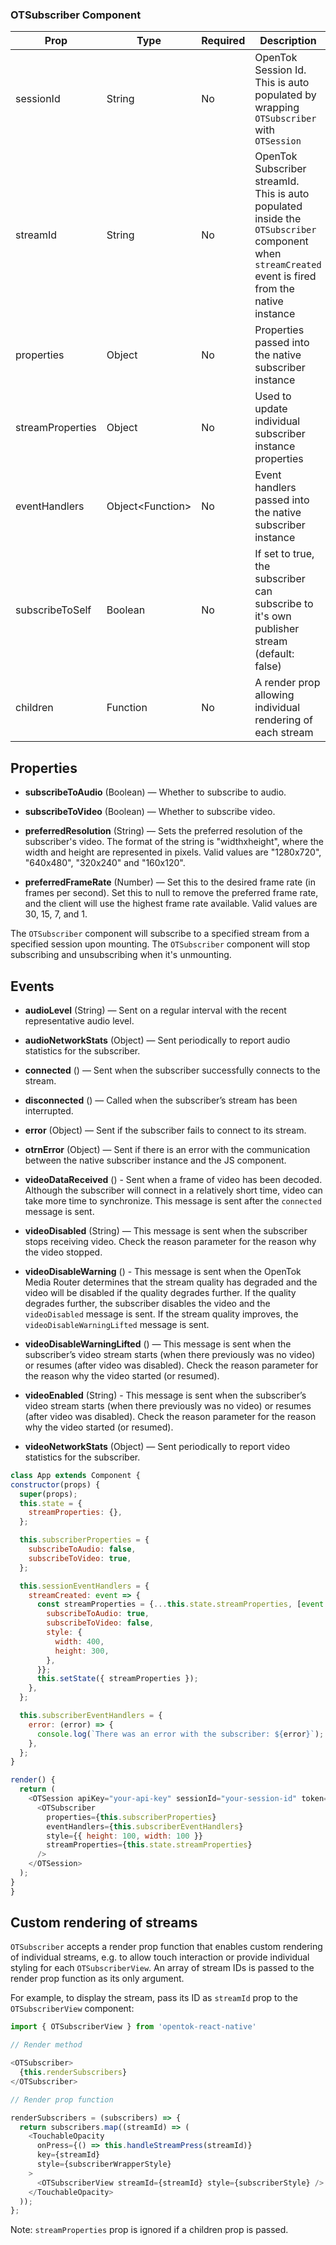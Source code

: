 ### OTSubscriber Component

| Prop | Type | Required | Description |
| --- | --- | --- | --- |
| sessionId | String | No | OpenTok Session Id. This is auto populated by wrapping `OTSubscriber` with `OTSession`
| streamId | String| No | OpenTok Subscriber streamId. This is auto populated inside the `OTSubscriber` component when `streamCreated` event is fired from the native instance
| properties | Object | No | Properties passed into the native subscriber instance
| streamProperties | Object | No | Used to update individual subscriber instance properties
| eventHandlers | Object&lt;Function&gt; | No | Event handlers passed into the native subscriber instance
| subscribeToSelf | Boolean | No | If set to true, the subscriber can subscribe to it's own publisher stream (default: false)
| children | Function | No | A render prop allowing individual rendering of each stream

## Properties
  * **subscribeToAudio** (Boolean) — Whether to subscribe to audio.

  * **subscribeToVideo** (Boolean) — Whether to subscribe video.

  * **preferredResolution** (String) — Sets the preferred resolution of the subscriber's video. The format of the string is "widthxheight", where the width and height are represented in pixels. Valid values are "1280x720", "640x480", "320x240" and "160x120".

  * **preferredFrameRate** (Number) — Set this to the desired frame rate (in frames per second). Set this to null to remove the preferred frame rate, and the client will use the highest frame rate available. Valid values are 30, 15, 7, and 1.


The `OTSubscriber` component will subscribe to a specified stream from a specified session upon mounting. The `OTSubscriber` component will stop subscribing and unsubscribing when it's unmounting.

## Events
  * **audioLevel** (String) — Sent on a regular interval with the recent representative audio level.

  * **audioNetworkStats** (Object) — Sent periodically to report audio statistics for the subscriber.

  * **connected** () — Sent when the subscriber successfully connects to the stream.

  * **disconnected** () — Called when the subscriber’s stream has been interrupted.

  * **error** (Object) — Sent if the subscriber fails to connect to its stream.

  * **otrnError** (Object) — Sent if there is an error with the communication between the native subscriber instance and the JS component.

  * **videoDataReceived** () - Sent when a frame of video has been decoded. Although the subscriber will connect in a relatively short time, video can take more time to synchronize. This message is sent after the `connected` message is sent.

  * **videoDisabled** (String) — This message is sent when the subscriber stops receiving video. Check the reason parameter for the reason why the video stopped.

  * **videoDisableWarning** () - This message is sent when the OpenTok Media Router determines that the stream quality has degraded and the video will be disabled if the quality degrades further. If the quality degrades further, the subscriber disables the video and the `videoDisabled` message is sent. If the stream quality improves, the `videoDisableWarningLifted` message is sent.

  * **videoDisableWarningLifted** () — This message is sent when the subscriber’s video stream starts (when there previously was no video) or resumes (after video was disabled). Check the reason parameter for the reason why the video started (or resumed).

  * **videoEnabled** (String) - This message is sent when the subscriber’s video stream starts (when there previously was no video) or resumes (after video was disabled). Check the reason parameter for the reason why the video started (or resumed).

  * **videoNetworkStats** (Object) — Sent periodically to report video statistics for the subscriber.

  ```js
class App extends Component {
  constructor(props) {
    super(props);
    this.state = {
      streamProperties: {},
    };

    this.subscriberProperties = {
      subscribeToAudio: false,
      subscribeToVideo: true,
    };

    this.sessionEventHandlers = {
      streamCreated: event => {
        const streamProperties = {...this.state.streamProperties, [event.streamId]: {
          subscribeToAudio: true,
          subscribeToVideo: false,
          style: {
            width: 400,
            height: 300,
          },
        }};
        this.setState({ streamProperties });
      },
    };

    this.subscriberEventHandlers = {
      error: (error) => {
        console.log(`There was an error with the subscriber: ${error}`);
      },
    };
  }

  render() {
    return (
      <OTSession apiKey="your-api-key" sessionId="your-session-id" token="your-session-token" eventHandlers={this.sessionEventHandlers}>
        <OTSubscriber
          properties={this.subscriberProperties}
          eventHandlers={this.subscriberEventHandlers}
          style={{ height: 100, width: 100 }}
          streamProperties={this.state.streamProperties}
        />
      </OTSession>
    );
  }
}
```

## Custom rendering of streams

`OTSubscriber` accepts a render prop function that enables custom rendering of individual streams, e.g. to allow touch interaction or provide individual styling for each `OTSubscriberView`.
An array of stream IDs is passed to the render prop function as its only argument.

For example, to display the stream, pass its ID as `streamId` prop to the `OTSubscriberView` component:

```js
import { OTSubscriberView } from 'opentok-react-native'

// Render method

<OTSubscriber>
  {this.renderSubscribers}
</OTSubscriber>

// Render prop function

renderSubscribers = (subscribers) => {
  return subscribers.map((streamId) => (
    <TouchableOpacity
      onPress={() => this.handleStreamPress(streamId)}
      key={streamId}
      style={subscriberWrapperStyle}
    >
      <OTSubscriberView streamId={streamId} style={subscriberStyle} />
    </TouchableOpacity>
  ));
};
```

Note: `streamProperties` prop is ignored if a children prop is passed.



